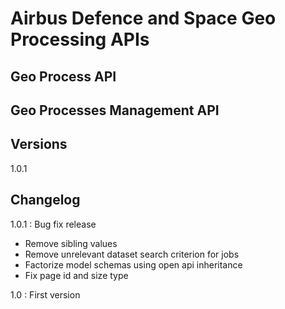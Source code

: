 # Airbus Defence and Space Geo Processing APIs


## Geo Process API



## Geo Processes Management API



## Versions

1.0.1

## Changelog

1.0.1 : Bug fix release
 * Remove sibling values
 * Remove unrelevant dataset search criterion for jobs
 * Factorize model schemas using open api inheritance
 * Fix page id and size type 

1.0 : First version
